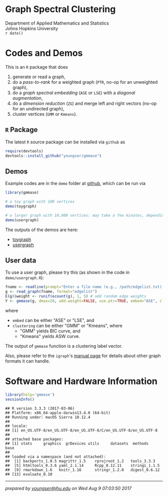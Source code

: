 # Graph Spectral Clustering
Department of Applied Mathematics and Statistics <br /> Johns Hopkins University  
`r date()`  



# Codes and Demos

This is an `R` package that does

1. generate or read a graph,
2. do a _pass-to-rank_ for a weighted graph (`PTR`, no-op for an unweighted graph),
3. do a _graph spectral embedding_ (`ASE` or `LSE`) with a _diagonal augmentation_,
4. do a _dimension reduction_ (`ZG`) and merge left and right vectors (no-op for an undirected graph),
5. cluster vertices (`GMM` or `Kmeans`).

## `R` Package

The latest `R` source package can be installed via `github` as


```r
require(devtools)
devtools::install_github("youngser/gmmase")
```

## Demos

Example codes are in the `demo` folder at [github](https://github.com/youngser/gmmase), which can be run via


```r
library(gmmase)

# a toy graph with 100 vertices
demo(toygraph)

# a larger graph with 10,000 vertices: may take a few minutes, depending on the system
demo(usergraph)
```

The outputs of the demos are here:

* [toygraph](http://www.cis.jhu.edu/~parky/gmmase/demo/toygraph.html)
* [usergraph](http://www.cis.jhu.edu/~parky/gmmase/demo/usergraph.html)

## User data

To use a user graph, please try this (as shown in the code in `demo/usergraph.R`):


```r
fname <- readline(prompt="Enter a file name (e.g., /path/edgelist.txt): ")
g <- read_graph(fname, format="edgelist") 
E(g)$weight <- runif(ecount(g), 1, 5) # add random edge weights
Y <- gmmase(g, dmax=20, add.weight=FALSE, use.ptr=TRUE, embed="ASE", clustering="GMM")
```

where

* `embed` can be either "ASE" or "LSE", and
* `clustering` can be either "GMM" or "Kmeans", where
    + "GMM" yields BIC curve, and
    + "Kmeans" yields ASW curve.


The output of `gmmase` function is a clustering label vector.

Also, please refer to the `igraph`'s [manual page](http://igraph.org/r/doc/read_graph.html) for details about other graph formats it can handle.

# Software and Hardware Information


```r
library(help='gmmase')
sessionInfo()
```

```
## R version 3.3.3 (2017-03-06)
## Platform: x86_64-apple-darwin13.4.0 (64-bit)
## Running under: macOS Sierra 10.12.4
## 
## locale:
## [1] en_US.UTF-8/en_US.UTF-8/en_US.UTF-8/C/en_US.UTF-8/en_US.UTF-8
## 
## attached base packages:
## [1] stats     graphics  grDevices utils     datasets  methods   base     
## 
## loaded via a namespace (and not attached):
##  [1] backports_1.0.5 magrittr_1.5    rprojroot_1.2   tools_3.3.3    
##  [5] htmltools_0.3.6 yaml_2.1.14     Rcpp_0.12.11    stringi_1.1.5  
##  [9] rmarkdown_1.6   knitr_1.16      stringr_1.2.0   digest_0.6.12  
## [13] evaluate_0.10
```

-----
*prepared by <youngser@jhu.edu> on Wed Aug  9 07:03:50 2017*

